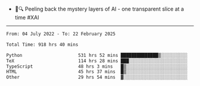 - 🧅🔍 Peeling back the mystery layers of AI - one transparent slice at a time #XAI

---

<!--START_SECTION:waka-->

```txt
From: 04 July 2022 - To: 22 February 2025

Total Time: 918 hrs 40 mins

Python                     531 hrs 52 mins ██████████████▒░░░░░░░░░░   57.90 %
TeX                        114 hrs 28 mins ███░░░░░░░░░░░░░░░░░░░░░░   12.46 %
TypeScript                 48 hrs 3 mins   █▒░░░░░░░░░░░░░░░░░░░░░░░   05.23 %
HTML                       45 hrs 37 mins  █▒░░░░░░░░░░░░░░░░░░░░░░░   04.97 %
Other                      29 hrs 54 mins  ▓░░░░░░░░░░░░░░░░░░░░░░░░   03.26 %
```

<!--END_SECTION:waka-->
